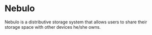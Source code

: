 # Nebulo

Nebulo is a distributive storage system that allows users to share their storage space with other devices he/she owns.